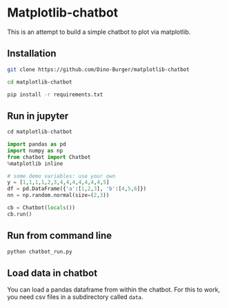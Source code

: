 # Matplotlib-chatbot
This is an attempt to build a simple chatbot to plot via matplotlib.

## Installation

```bash
git clone https://github.com/Dino-Burger/matplotlib-chatbot

cd matplotlib-chatbot

pip install -r requirements.txt
```

## Run in jupyter
```python
cd matplotlib-chatbot

import pandas as pd
import numpy as np
from chatbot import Chatbot
%matplotlib inline

# some demo variables: use your own
y = [1,1,1,1,2,3,4,4,4,4,4,4,4,5]
df = pd.DataFrame({'a':[1,2,3], 'b':[4,5,6]})
nn = np.random.normal(size=(2,3))

cb = Chatbot(locals())
cb.run()
```

## Run from command line
```bash
python chatbot_run.py
```

## Load data in chatbot
You can load a pandas dataframe from within the chatbot. For this to work, you need csv files in a subdirectory called `data`.
